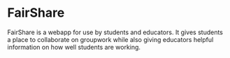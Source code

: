 # FairShare
FairShare is a webapp for use by students and educators. It gives students a place to collaborate on groupwork while also giving educators helpful information on how well students are working. 

